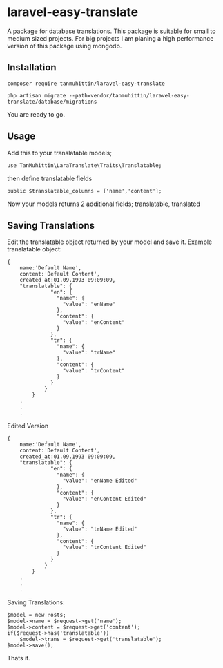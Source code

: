 # laravel-easy-translate
A package for database translations. This package is suitable for small to medium sized projects. For big projects I am planing a high performance version of this package using mongodb.

## Installation
`composer require tanmuhittin/laravel-easy-translate`

`php artisan migrate --path=vendor/tanmuhittin/laravel-easy-translate/database/migrations `

You are ready to go.

## Usage
Add this to your translatable models;

`use TanMuhittin\LaraTranslate\Traits\Translatable;`

then define translatable fields

`public $translatable_columns = ['name','content'];`

Now your models returns 2 additional fields; translatable, translated

## Saving Translations
Edit the translatable object returned by your model and save it.
Example translatable object:

```
{
    name:'Default Name',
    content:'Default Content',
    created_at:01.09.1993 09:09:09,
    "translatable": {
              "en": {
                "name": {
                  "value": "enName"
                },
                "content": {
                  "value": "enContent"
                }
              },
              "tr": {
                "name": {
                  "value": "trName"
                },
                "content": {
                  "value": "trContent"
                }
              }
            }
        }
    .
    .
    .
```
Edited Version
```
{
    name:'Default Name',
    content:'Default Content',
    created_at:01.09.1993 09:09:09,
    "translatable": {
              "en": {
                "name": {
                  "value": "enName Edited"
                },
                "content": {
                  "value": "enContent Edited"
                }
              },
              "tr": {
                "name": {
                  "value": "trName Edited"
                },
                "content": {
                  "value": "trContent Edited"
                }
              }
            }
        }
    .
    .
    .
```

Saving Translations:
```
$model = new Posts;
$model->name = $request->get('name');
$model->content = $request->get('content');
if($request->has('translatable'))
    $model->trans = $request->get('translatable');
$model->save();
```

Thats it.